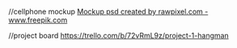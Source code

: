 
//cellphone mockup 
<a href="https://www.freepik.com/free-photos-vectors/mockup">Mockup psd created by rawpixel.com - www.freepik.com</a>

//project board
https://trello.com/b/72vRmL9z/project-1-hangman